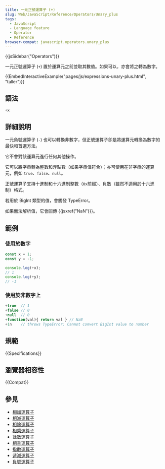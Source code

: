 ```yaml
---
title: 一元正號運算子 (+)
slug: Web/JavaScript/Reference/Operators/Unary_plus
tags:
  - JavaScript
  - Language feature
  - Operator
  - Reference
browser-compat: javascript.operators.unary_plus
---
```

{{jsSidebar("Operators")}}

一元正號運算子 (`+`) 置於運算元之前並取其數值。如果可以，亦會將之轉為數字。

{{EmbedInteractiveExample("pages/js/expressions-unary-plus.html", "taller")}}

## 語法

```js
+x
```

## 詳細說明

一元負號運算子 (`-`) 也可以轉換非數字，但正號運算子卻是將運算元轉換為數字的最快和首選方法。

它不會對該運算元進行任何其他操作。

它可以將字串轉為整數和浮點數（如果字串值符合）；亦可使用在非字串的運算元，例如 `true`、`false`、`null`。

正號運算子支持十進制和十六進制整數（`0x`前綴）、負數（雖然不適用於十六進制）格式。

若用於 BigInt 類型的值，會觸發 TypeError。

如果無法解析值，它會回傳 {{jsxref("NaN")}}。

## 範例

### 使用於數字

```js
const x = 1;
const y = -1;

console.log(+x);
// 1
console.log(+y);
// -1
```

### 使用於非數字上

```js
+true  // 1
+false // 0
+null  // 0
+function(val){ return val } // NaN
+1n    // throws TypeError: Cannot convert BigInt value to number
```

## 規範

{{Specifications}}

## 瀏覽器相容性

{{Compat}}

## 參見

- [相加運算子](/zh-TW/docs/Web/JavaScript/Reference/Operators/Addition)
- [相減運算子](/zh-TW/docs/Web/JavaScript/Reference/Operators/Subtraction)
- [相除運算子](/zh-TW/docs/Web/JavaScript/Reference/Operators/Division)
- [相乘運算子](/zh-TW/docs/Web/JavaScript/Reference/Operators/Multiplication)
- [餘數運算子](/zh-TW/docs/Web/JavaScript/Reference/Operators/Remainder)
- [相乘運算子](/zh-TW/docs/Web/JavaScript/Reference/Operators/Multiplication)
- [指數運算子](/zh-TW/docs/Web/JavaScript/Reference/Operators/Exponentiation)
- [遞減運算子](/zh-TW/docs/Web/JavaScript/Reference/Operators/Decrement)
- [負號運算子](/zh-TW/docs/Web/JavaScript/Reference/Operators/Unary_negation)
